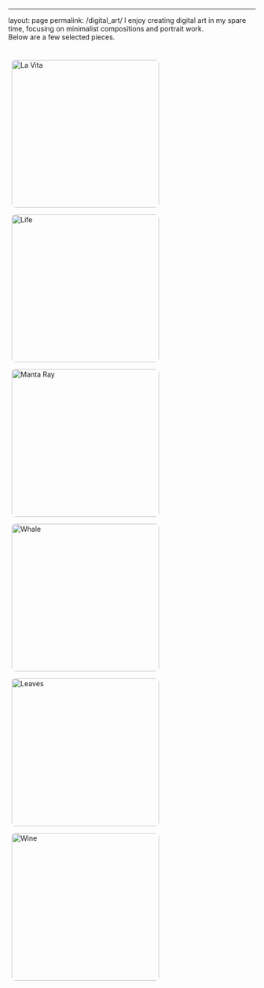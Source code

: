---
layout: page
permalink: /digital_art/
I enjoy creating digital art in my spare time, focusing on minimalist compositions and portrait work.  
Below are a few selected pieces.

<br>

<figure style="display:inline-block; margin:0.5em;">
  <img src="{{ 'assets/artwork/LaVita.png' | relative_url }}" alt="La Vita" width="300" style="border-radius:8px;">
</figure>

<figure style="display:inline-block; margin:0.5em;">
  <img src="{{ 'assets/artwork/life.png' | relative_url }}" alt="Life" width="300" style="border-radius:8px;">
</figure>

<figure style="display:inline-block; margin:0.5em;">
  <img src="{{ 'assets/artwork/mantaray.png' | relative_url }}" alt="Manta Ray" width="300" style="border-radius:8px;">
</figure>

<figure style="display:inline-block; margin:0.5em;">
  <img src="{{ 'assets/artwork/whale_part1.png' | relative_url }}" alt="Whale" width="300" style="border-radius:8px;">
</figure>

<figure style="display:inline-block; margin:0.5em;">
  <img src="{{ 'assets/artwork/leaves.png' | relative_url }}" alt="Leaves" width="300" style="border-radius:8px;">
</figure>

<figure style="display:inline-block; margin:0.5em;">
  <img src="{{ 'assets/artwork/wine.png' | relative_url }}" alt="Wine" width="300" style="border-radius:8px;">
</figure>

<br>

